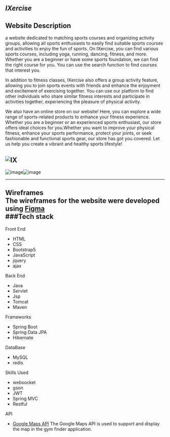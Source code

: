 ## _IXercise_ 
**Website Description**
---
a website dedicated to matching sports courses and organizing activity groups, allowing all sports enthusiasts to easily find suitable sports courses and activities to enjoy the fun of sports. On IXercise, you can find various sports courses, including yoga, running, dancing, fitness, and more. Whether you are a beginner or have some sports foundation, we can find the right course for you. You can use the search function to find courses that interest you.    
        
In addition to fitness classes, IXercise also offers a group activity feature, allowing you to join sports events with friends and enhance the enjoyment and excitement of exercising together. You can use our platform to find other individuals who share similar fitness interests and participate in activities together, experiencing the pleasure of physical activity.    
         
We also have an online store on our website! Here, you can explore a wide range of sports-related products to enhance your fitness experience. Whether you are a beginner or an experienced sports enthusiast, our store offers ideal choices for you.Whether you want to improve your physical fitness, enhance your sports performance, protect your joints, or seek fashionable and functional sports gear, our store has got you covered. Let us help you create a vibrant and healthy sports lifestyle!

![IX](https://github.com/sumin0608/THA101G1/assets/80056521/531784ea-7221-464f-9bee-091dc5cc3aff)
---
![image](https://github.com/sumin0608/THA101G1/assets/80056521/23f63220-c5f1-47c6-963f-3e4010047528)![image](https://github.com/sumin0608/THA101G1/assets/80056521/b5ea6821-9d1e-4876-b649-904dfd45e7b4)

***
Wireframes    
The wireframes for the website were developed using [Figma](https://www.figma.com/files/recent?fuid=1222425242959965241)      
###Tech stack
---
Front End   
- HTML
- CSS
- Bootstrap5
- JavaScript
- jquery
- ajax   

Back End
- Java
- Servlet
- Jsp
- Tomcat
- Maven   

Frameworks
- Spring Boot
- Spring Data JPA
- Hibernate

DataBase
- MySQL
- redis   

Skills Used
- websocket
- gson
- JWT
- Spring MVC
- Restful

API   
- [Google Maps API](https://developers.google.com/maps/documentation/javascript/overview?hl=zh-tw)
The Google Maps API is used to support and display the map in the gym finder application.



